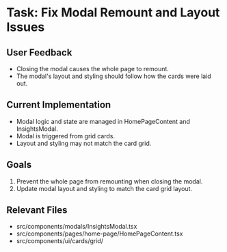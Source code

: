 # Task: Fix Modal Remount and Layout Issues

## User Feedback
- Closing the modal causes the whole page to remount.
- The modal's layout and styling should follow how the cards were laid out.

## Current Implementation
- Modal logic and state are managed in HomePageContent and InsightsModal.
- Modal is triggered from grid cards.
- Layout and styling may not match the card grid.

## Goals
1. Prevent the whole page from remounting when closing the modal.
2. Update modal layout and styling to match the card grid layout.

## Relevant Files
- src/components/modals/InsightsModal.tsx
- src/components/pages/home-page/HomePageContent.tsx
- src/components/ui/cards/grid/